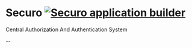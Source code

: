 # Securo [![Securo application builder](https://github.com/vozniack/securo/actions/workflows/maven.yml/badge.svg)](https://github.com/vozniack/securo/actions/workflows/maven.yml)


Central Authorization And Authentication System

--
